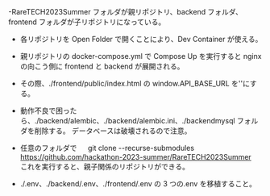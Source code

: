 -RareTECH2023Summer フォルダが親リポジトリ、backend フォルダ、frontend フォルダが子リポジトリになっている。

- 各リポジトリを Open Folder で開くことにより、Dev Container が使える。
- 親リポジトリの docker-compose.yml で Compose Up を実行すると nginx の向こう側に frontend と backend が展開される。
- その際、./frontend/public/index.html の window.API_BASE_URL を''にする。
- 動作不良で困ったら、./backend/alembic、./backend/alembic.ini、./backendmysql フォルダを削除する。 データベースは破壊されるので注意。

- 任意のフォルダで
  　 git clone --recurse-submodules https://github.com/hackathon-2023-summer/RareTECH2023Summer  
  これを実行すると、親子関係のリポジトリができる。

- ./.env、./backend/.env、./frontend/.env の 3 つの.env を移植すること。

